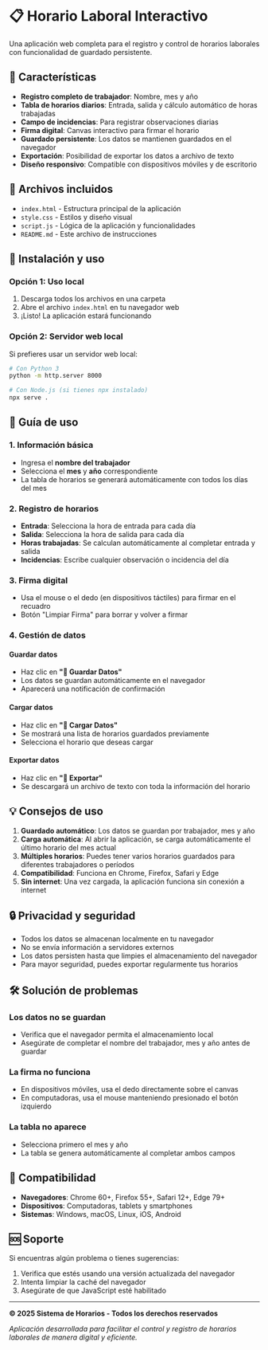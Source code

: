 # 📋 Horario Laboral Interactivo

Una aplicación web completa para el registro y control de horarios laborales con funcionalidad de guardado persistente.

## 🚀 Características

- **Registro completo de trabajador**: Nombre, mes y año
- **Tabla de horarios diarios**: Entrada, salida y cálculo automático de horas trabajadas
- **Campo de incidencias**: Para registrar observaciones diarias
- **Firma digital**: Canvas interactivo para firmar el horario
- **Guardado persistente**: Los datos se mantienen guardados en el navegador
- **Exportación**: Posibilidad de exportar los datos a archivo de texto
- **Diseño responsivo**: Compatible con dispositivos móviles y de escritorio

## 📁 Archivos incluidos

- `index.html` - Estructura principal de la aplicación
- `style.css` - Estilos y diseño visual
- `script.js` - Lógica de la aplicación y funcionalidades
- `README.md` - Este archivo de instrucciones

## 🔧 Instalación y uso

### Opción 1: Uso local
1. Descarga todos los archivos en una carpeta
2. Abre el archivo `index.html` en tu navegador web
3. ¡Listo! La aplicación estará funcionando

### Opción 2: Servidor web local
Si prefieres usar un servidor web local:
```bash
# Con Python 3
python -m http.server 8000

# Con Node.js (si tienes npx instalado)
npx serve .
```

## 📖 Guía de uso

### 1. Información básica
- Ingresa el **nombre del trabajador**
- Selecciona el **mes** y **año** correspondiente
- La tabla de horarios se generará automáticamente con todos los días del mes

### 2. Registro de horarios
- **Entrada**: Selecciona la hora de entrada para cada día
- **Salida**: Selecciona la hora de salida para cada día
- **Horas trabajadas**: Se calculan automáticamente al completar entrada y salida
- **Incidencias**: Escribe cualquier observación o incidencia del día

### 3. Firma digital
- Usa el mouse o el dedo (en dispositivos táctiles) para firmar en el recuadro
- Botón "Limpiar Firma" para borrar y volver a firmar

### 4. Gestión de datos

#### Guardar datos
- Haz clic en **"💾 Guardar Datos"**
- Los datos se guardan automáticamente en el navegador
- Aparecerá una notificación de confirmación

#### Cargar datos
- Haz clic en **"📂 Cargar Datos"**
- Se mostrará una lista de horarios guardados previamente
- Selecciona el horario que deseas cargar

#### Exportar datos
- Haz clic en **"📄 Exportar"**
- Se descargará un archivo de texto con toda la información del horario

## 💡 Consejos de uso

1. **Guardado automático**: Los datos se guardan por trabajador, mes y año
2. **Carga automática**: Al abrir la aplicación, se carga automáticamente el último horario del mes actual
3. **Múltiples horarios**: Puedes tener varios horarios guardados para diferentes trabajadores o períodos
4. **Compatibilidad**: Funciona en Chrome, Firefox, Safari y Edge
5. **Sin internet**: Una vez cargada, la aplicación funciona sin conexión a internet

## 🔒 Privacidad y seguridad

- Todos los datos se almacenan localmente en tu navegador
- No se envía información a servidores externos
- Los datos persisten hasta que limpies el almacenamiento del navegador
- Para mayor seguridad, puedes exportar regularmente tus horarios

## 🛠️ Solución de problemas

### Los datos no se guardan
- Verifica que el navegador permita el almacenamiento local
- Asegúrate de completar el nombre del trabajador, mes y año antes de guardar

### La firma no funciona
- En dispositivos móviles, usa el dedo directamente sobre el canvas
- En computadoras, usa el mouse manteniendo presionado el botón izquierdo

### La tabla no aparece
- Selecciona primero el mes y año
- La tabla se genera automáticamente al completar ambos campos

## 📱 Compatibilidad

- **Navegadores**: Chrome 60+, Firefox 55+, Safari 12+, Edge 79+
- **Dispositivos**: Computadoras, tablets y smartphones
- **Sistemas**: Windows, macOS, Linux, iOS, Android

## 🆘 Soporte

Si encuentras algún problema o tienes sugerencias:
1. Verifica que estés usando una versión actualizada del navegador
2. Intenta limpiar la caché del navegador
3. Asegúrate de que JavaScript esté habilitado

---

**© 2025 Sistema de Horarios - Todos los derechos reservados**

*Aplicación desarrollada para facilitar el control y registro de horarios laborales de manera digital y eficiente.*

